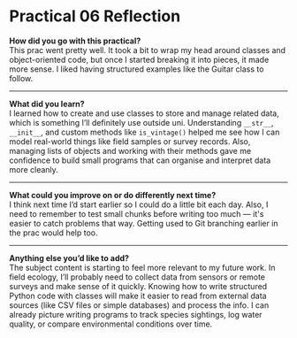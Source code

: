 # Practical 06 Reflection

**How did you go with this practical?**  
This prac went pretty well. It took a bit to wrap my head around classes and object-oriented code, but once I started breaking it into pieces, it made more sense. I liked having structured examples like the Guitar class to follow.

---

**What did you learn?**  
I learned how to create and use classes to store and manage related data, which is something I’ll definitely use outside uni. Understanding `__str__`, `__init__`, and custom methods like `is_vintage()` helped me see how I can model real-world things like field samples or survey records. Also, managing lists of objects and working with their methods gave me confidence to build small programs that can organise and interpret data more cleanly.

---

**What could you improve on or do differently next time?**  
I think next time I’d start earlier so I could do a little bit each day. Also, I need to remember to test small chunks before writing too much — it's easier to catch problems that way. Getting used to Git branching earlier in the prac would help too.

---

**Anything else you’d like to add?**  
The subject content is starting to feel more relevant to my future work. In field ecology, I’ll probably need to collect data from sensors or remote surveys and make sense of it quickly. Knowing how to write structured Python code with classes will make it easier to read from external data sources (like CSV files or simple databases) and process the info. I can already picture writing programs to track species sightings, log water quality, or compare environmental conditions over time.
